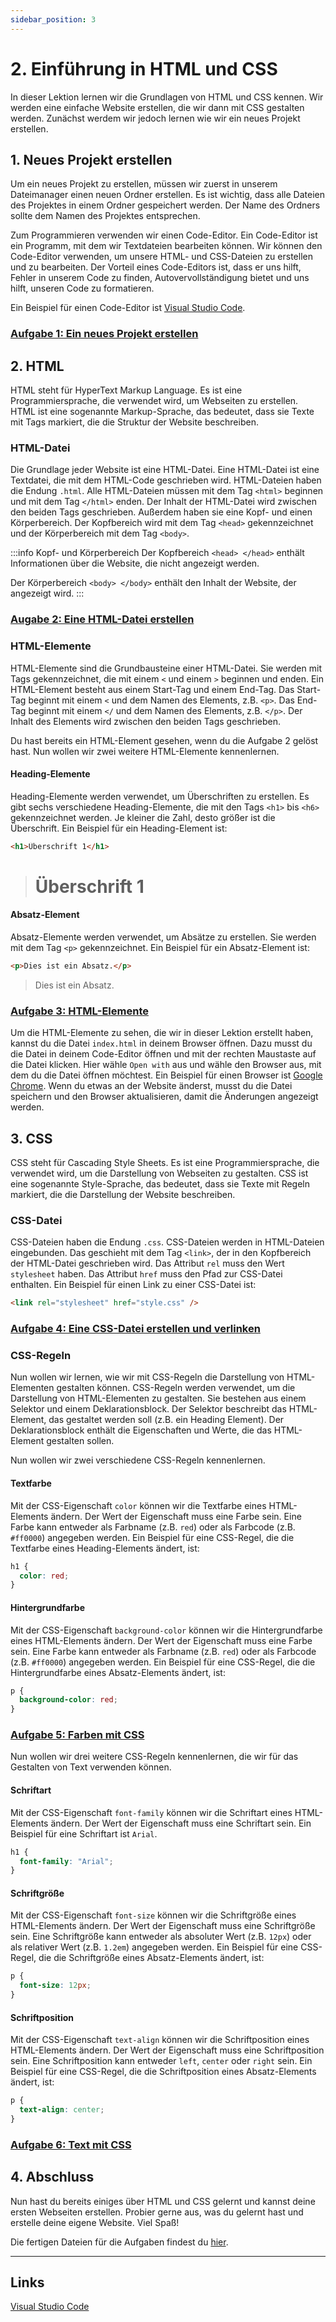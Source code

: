 ```yaml
---
sidebar_position: 3
---
```


# 2. Einführung in HTML und CSS

In dieser Lektion lernen wir die Grundlagen von HTML und CSS kennen. Wir werden eine einfache Website erstellen, die wir dann mit CSS gestalten werden. Zunächst werdem wir jedoch lernen wie wir ein neues Projekt erstellen.

## 1. Neues Projekt erstellen

Um ein neues Projekt zu erstellen, müssen wir zuerst in unserem Dateimanager einen neuen Ordner erstellen. Es ist wichtig, dass alle Dateien des Projektes in einem Ordner gespeichert werden. Der Name des Ordners sollte dem Namen des Projektes entsprechen.

Zum Programmieren verwenden wir einen Code-Editor. Ein Code-Editor ist ein Programm, mit dem wir Textdateien bearbeiten können. Wir können den Code-Editor verwenden, um unsere HTML- und CSS-Dateien zu erstellen und zu bearbeiten. Der Vorteil eines Code-Editors ist, dass er uns hilft, Fehler in unserem Code zu finden, Autovervollständigung bietet und uns hilft, unseren Code zu formatieren.

Ein Beispiel für einen Code-Editor ist [Visual Studio Code](https://code.visualstudio.com/).

### [Aufgabe 1: Ein neues Projekt erstellen](./aufgabe-1-projekt-erstellen)

## 2. HTML

HTML steht für HyperText Markup Language. Es ist eine Programmiersprache, die verwendet wird, um Webseiten zu erstellen. HTML ist eine sogenannte Markup-Sprache, das bedeutet, dass sie Texte mit Tags markiert, die die Struktur der Website beschreiben.

### HTML-Datei

Die Grundlage jeder Website ist eine HTML-Datei. Eine HTML-Datei ist eine Textdatei, die mit dem HTML-Code geschrieben wird. HTML-Dateien haben die Endung `.html`. Alle HTML-Dateien müssen mit dem Tag `<html>` beginnen und mit dem Tag `</html>` enden. Der Inhalt der HTML-Datei wird zwischen den beiden Tags geschrieben. Außerdem haben sie eine Kopf- und einen Körperbereich. Der Kopfbereich wird mit dem Tag `<head>` gekennzeichnet und der Körperbereich mit dem Tag `<body>`.

:::info Kopf- und Körperbereich
Der Kopfbereich `<head> </head>` enthält Informationen über die Website, die nicht angezeigt werden.

Der Körperbereich `<body> </body>` enthält den Inhalt der Website, der angezeigt wird.
:::

### [Augabe 2: Eine HTML-Datei erstellen](./aufgabe-2-html-datei-erstellen)

### HTML-Elemente

HTML-Elemente sind die Grundbausteine einer HTML-Datei. Sie werden mit Tags gekennzeichnet, die mit einem `<` und einem `>` beginnen und enden. Ein HTML-Element besteht aus einem Start-Tag und einem End-Tag. Das Start-Tag beginnt mit einem `<` und dem Namen des Elements, z.B. `<p>`. Das End-Tag beginnt mit einem `</` und dem Namen des Elements, z.B. `</p>`. Der Inhalt des Elements wird zwischen den beiden Tags geschrieben.

Du hast bereits ein HTML-Element gesehen, wenn du die Aufgabe 2 gelöst hast. Nun wollen wir zwei weitere HTML-Elemente kennenlernen.

#### Heading-Elemente

Heading-Elemente werden verwendet, um Überschriften zu erstellen. Es gibt sechs verschiedene Heading-Elemente, die mit den Tags `<h1>` bis `<h6>` gekennzeichnet werden. Je kleiner die Zahl, desto größer ist die Überschrift. Ein Beispiel für ein Heading-Element ist:

```html
<h1>Überschrift 1</h1>
```

> <h1>Überschrift 1</h1>

#### Absatz-Element

Absatz-Elemente werden verwendet, um Absätze zu erstellen. Sie werden mit dem Tag `<p>` gekennzeichnet. Ein Beispiel für ein Absatz-Element ist:

```html
<p>Dies ist ein Absatz.</p>
```

> <p>Dies ist ein Absatz.</p>

### [Aufgabe 3: HTML-Elemente](./aufgabe-3-html-elemente)

Um die HTML-Elemente zu sehen, die wir in dieser Lektion erstellt haben, kannst du die Datei `index.html` in deinem Browser öffnen. Dazu musst du die Datei in deinem Code-Editor öffnen und mit der rechten Maustaste auf die Datei klicken. Hier wähle `Open with` aus und wähle den Browser aus, mit dem du die Datei öffnen möchtest. Ein Beispiel für einen Browser ist [Google Chrome](https://www.google.com/chrome/). Wenn du etwas an der Website änderst, musst du die Datei speichern und den Browser aktualisieren, damit die Änderungen angezeigt werden.

## 3. CSS

CSS steht für Cascading Style Sheets. Es ist eine Programmiersprache, die verwendet wird, um die Darstellung von Webseiten zu gestalten. CSS ist eine sogenannte Style-Sprache, das bedeutet, dass sie Texte mit Regeln markiert, die die Darstellung der Website beschreiben.

### CSS-Datei

CSS-Dateien haben die Endung `.css`. CSS-Dateien werden in HTML-Dateien eingebunden. Das geschieht mit dem Tag `<link>`, der in den Kopfbereich der HTML-Datei geschrieben wird. Das Attribut `rel` muss den Wert `stylesheet` haben. Das Attribut `href` muss den Pfad zur CSS-Datei enthalten. Ein Beispiel für einen Link zu einer CSS-Datei ist:

```html
<link rel="stylesheet" href="style.css" />
```

### [Aufgabe 4: Eine CSS-Datei erstellen und verlinken](./aufgabe-4-css-datei-erstellen)

### CSS-Regeln

Nun wollen wir lernen, wie wir mit CSS-Regeln die Darstellung von HTML-Elementen gestalten können. CSS-Regeln werden verwendet, um die Darstellung von HTML-Elementen zu gestalten. Sie bestehen aus einem Selektor und einem Deklarationsblock. Der Selektor beschreibt das HTML-Element, das gestaltet werden soll (z.B. ein Heading Element). Der Deklarationsblock enthält die Eigenschaften und Werte, die das HTML-Element gestalten sollen.

Nun wollen wir zwei verschiedene CSS-Regeln kennenlernen.

#### Textfarbe

Mit der CSS-Eigenschaft `color` können wir die Textfarbe eines HTML-Elements ändern. Der Wert der Eigenschaft muss eine Farbe sein. Eine Farbe kann entweder als Farbname (z.B. `red`) oder als Farbcode (z.B. `#ff0000`) angegeben werden. Ein Beispiel für eine CSS-Regel, die die Textfarbe eines Heading-Elements ändert, ist:

```css
h1 {
  color: red;
}
```

#### Hintergrundfarbe

Mit der CSS-Eigenschaft `background-color` können wir die Hintergrundfarbe eines HTML-Elements ändern. Der Wert der Eigenschaft muss eine Farbe sein. Eine Farbe kann entweder als Farbname (z.B. `red`) oder als Farbcode (z.B. `#ff0000`) angegeben werden. Ein Beispiel für eine CSS-Regel, die die Hintergrundfarbe eines Absatz-Elements ändert, ist:

```css
p {
  background-color: red;
}
```

### [Aufgabe 5: Farben mit CSS](./aufgabe-5-farben-mit-css)

Nun wollen wir drei weitere CSS-Regeln kennenlernen, die wir für das Gestalten von Text verwenden können.

#### Schriftart

Mit der CSS-Eigenschaft `font-family` können wir die Schriftart eines HTML-Elements ändern. Der Wert der Eigenschaft muss eine Schriftart sein. Ein Beispiel für eine Schriftart ist `Arial`.

```css
h1 {
  font-family: "Arial";
}
```

#### Schriftgröße

Mit der CSS-Eigenschaft `font-size` können wir die Schriftgröße eines HTML-Elements ändern. Der Wert der Eigenschaft muss eine Schriftgröße sein. Eine Schriftgröße kann entweder als absoluter Wert (z.B. `12px`) oder als relativer Wert (z.B. `1.2em`) angegeben werden. Ein Beispiel für eine CSS-Regel, die die Schriftgröße eines Absatz-Elements ändert, ist:

```css
p {
  font-size: 12px;
}
```

#### Schriftposition

Mit der CSS-Eigenschaft `text-align` können wir die Schriftposition eines HTML-Elements ändern. Der Wert der Eigenschaft muss eine Schriftposition sein. Eine Schriftposition kann entweder `left`, `center` oder `right` sein. Ein Beispiel für eine CSS-Regel, die die Schriftposition eines Absatz-Elements ändert, ist:

```css
p {
  text-align: center;
}
```

### [Aufgabe 6: Text mit CSS](./aufgabe-6-text-mit-css)

## 4. Abschluss

Nun hast du bereits einiges über HTML und CSS gelernt und kannst deine ersten Webseiten erstellen. Probier gerne aus, was du gelernt hast und erstelle deine eigene Website. Viel Spaß!

Die fertigen Dateien für die Aufgaben findest du [hier](https://github.com/jantiegges/starcode_web_development_course/tree/main/2-introduction-to-html-and-css).

---

## Links

[Visual Studio Code](https://code.visualstudio.com/)

